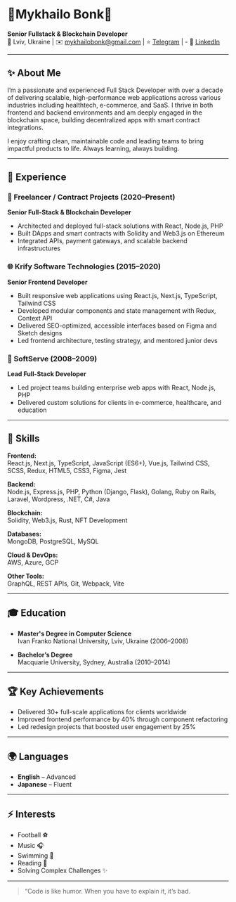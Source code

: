 # 💫Mykhailo Bonk💫

**Senior Fullstack & Blockchain Developer**  
📍 Lviv, Ukraine | ✉️ mykhailobonk@gmail.com | ⭐ [Telegram](https://t.me/code_lover_1122) | - 🔗 [LinkedIn](https://www.linkedin.com/in/mykhailo-bonk-331a46351)  

---

## ✨ About Me

I’m a passionate and experienced Full Stack Developer with over a decade of delivering scalable, high-performance web applications across various industries including healthtech, e-commerce, and SaaS. I thrive in both frontend and backend environments and am deeply engaged in the blockchain space, building decentralized apps with smart contract integrations.

I enjoy crafting clean, maintainable code and leading teams to bring impactful products to life. Always learning, always building.

---

## 💼 Experience

### 🚀 Freelancer / Contract Projects (2020–Present)
**Senior Full-Stack & Blockchain Developer**
- Architected and deployed full-stack solutions with React, Node.js, PHP
- Built DApps and smart contracts with Solidity and Web3.js on Ethereum
- Integrated APIs, payment gateways, and scalable backend infrastructures

### 🌐 Krify Software Technologies (2015–2020)
**Senior Frontend Developer**
- Built responsive web applications using React.js, Next.js, TypeScript, Tailwind CSS
- Developed modular components and state management with Redux, Context API
- Delivered SEO-optimized, accessible interfaces based on Figma and Sketch designs
- Led frontend architecture, testing strategy, and mentored junior devs

### 🏢 SoftServe (2008–2009)
**Lead Full-Stack Developer**
- Led project teams building enterprise web apps with React, Node.js, PHP
- Delivered custom solutions for clients in e-commerce, healthcare, and education

---

## 🧠 Skills

**Frontend:**  
React.js, Next.js, TypeScript, JavaScript (ES6+), Vue.js, Tailwind CSS, SCSS, Redux, HTML5, CSS3, Figma, Jest  

**Backend:**  
Node.js, Express.js, PHP, Python (Django, Flask), Golang, Ruby on Rails, Laravel, Wordpress, .NET, C#, Java  

**Blockchain:**  
Solidity, Web3.js, Rust, NFT Development  

**Databases:**  
MongoDB, PostgreSQL, MySQL  

**Cloud & DevOps:**  
AWS, Azure, GCP  

**Other Tools:**  
GraphQL, REST APIs, Git, Webpack, Vite  

---

## 🎓 Education

- **Master's Degree in Computer Science**  
  Ivan Franko National University, Lviv, Ukraine (2006–2008)

- **Bachelor’s Degree**  
  Macquarie University, Sydney, Australia (2010–2014)

---

## 🏆 Key Achievements

- Delivered 30+ full-scale applications for clients worldwide
- Improved frontend performance by 40% through component refactoring
- Led redesign projects that boosted user engagement by 25%

---

## 🌍 Languages
  
- **English** – Advanced  
- **Japanese** – Fluent

---

## ⚡ Interests

- Football ⚽
- Music 🎧
- Swimming 🤿
- Reading 📖
- Solving Complex Challenges ✨

---

> “Code is like humor. When you have to explain it, it’s bad.